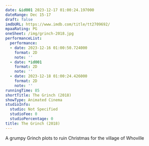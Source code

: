 ```yaml
---
date: &id001 2023-12-17 01:00:24.197000
dateRange: Dec 15-17
draft: false
imdbURL: https://www.imdb.com/title/tt2709692/
mpaaRating: PG
oneSheet: /img/grinch-2018.jpg
performanceList:
  performance:
  - date: 2023-12-16 01:00:50.724000
    format: 2D
    note: ''
  - date: *id001
    format: 2D
    note: ''
  - date: 2023-12-18 01:00:24.426000
    format: 2D
    note: ''
runningTime: 85
shortTitle: The Grinch (2018)
showType: Animated Cinema
studioInfo:
  studio: Not Specified
  studioFee: 0
  studioPercentage: 0
title: The Grinch (2018)
---
```


A grumpy Grinch plots to ruin Christmas for the village of Whoville